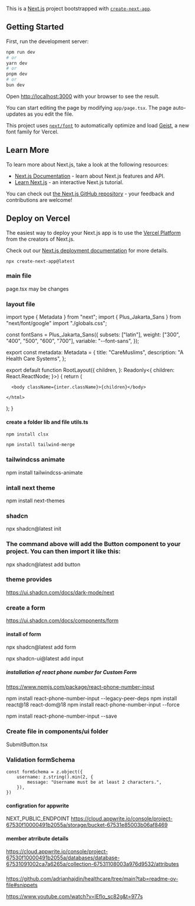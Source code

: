 This is a [Next.js](https://nextjs.org) project bootstrapped with [`create-next-app`](https://nextjs.org/docs/app/api-reference/cli/create-next-app).

## Getting Started

First, run the development server:

```bash
npm run dev
# or
yarn dev
# or
pnpm dev
# or
bun dev
```

Open [http://localhost:3000](http://localhost:3000) with your browser to see the result.

You can start editing the page by modifying `app/page.tsx`. The page auto-updates as you edit the file.

This project uses [`next/font`](https://nextjs.org/docs/app/building-your-application/optimizing/fonts) to automatically optimize and load [Geist](https://vercel.com/font), a new font family for Vercel.

## Learn More

To learn more about Next.js, take a look at the following resources:

- [Next.js Documentation](https://nextjs.org/docs) - learn about Next.js features and API.
- [Learn Next.js](https://nextjs.org/learn) - an interactive Next.js tutorial.

You can check out [the Next.js GitHub repository](https://github.com/vercel/next.js) - your feedback and contributions are welcome!

## Deploy on Vercel

The easiest way to deploy your Next.js app is to use the [Vercel Platform](https://vercel.com/new?utm_medium=default-template&filter=next.js&utm_source=create-next-app&utm_campaign=create-next-app-readme) from the creators of Next.js.

Check out our [Next.js deployment documentation](https://nextjs.org/docs/app/building-your-application/deploying) for more details.


<!-- .... -->

```
npx create-next-app@latest
```
### main file
page.tsx may be changes

### layout file 
import type { Metadata } from "next";
import { Plus_Jakarta_Sans } from "next/font/google"
import "./globals.css";


const fontSans = Plus_Jakarta_Sans({
  subsets: ["latin"],
  weight: ["300", "400", "500", "600", "700"],
  variable: "--font-sans",
});


export const metadata: Metadata = {
  title: "CareMuslims",
  description: "A Health Care Systems",
};

export default function RootLayout({
  children,
}: Readonly<{
  children: React.ReactNode;
}>) {
  return (
    <html lang="en">

      <body className={inter.className}>{children}</body>

    </html>
  );
}

#### create a folder lib and file utils.ts
```
npm install clsx

npm install tailwind-merge
```

### tailwindcss animate 
npm install tailwindcss-animate

### intall next theme
npm install next-themes

### shadcn 
npx shadcn@latest init

### The command above will add the Button component to your project. You can then import it like this:
npx shadcn@latest add button

### theme provides 

https://ui.shadcn.com/docs/dark-mode/next

### create a form
https://ui.shadcn.com/docs/components/form

#### install of form
npx shadcn@latest add form

npx shadcn-ui@latest add input

##### installation of react phone number for Custom Form
https://www.npmjs.com/package/react-phone-number-input

npm install react-phone-number-input --legacy-peer-deps
npm install react@18 react-dom@18
npm install react-phone-number-input --force



npm install react-phone-number-input --save

### Create file in components/ui folder
SubmitButton.tsx

### Validation formSchema

```
const formSchema = z.object({
    username: z.string().min(2, {
        message: "Username must be at least 2 characters.",
    }),
})
```
#### configration for appwrite 
NEXT_PUBLIC_ENDPOINT
https://cloud.appwrite.io/console/project-67530f10000491b2055a/storage/bucket-67531e85003b06af8469

#### member atrribute details 
https://cloud.appwrite.io/console/project-67530f10000491b2055a/databases/database-67531091002ca7a6265a/collection-67531108003a976d9532/attributes

###


<!-- ...... -->

https://github.com/adrianhajdin/healthcare/tree/main?tab=readme-ov-file#snippets

https://www.youtube.com/watch?v=lEflo_sc82g&t=977s